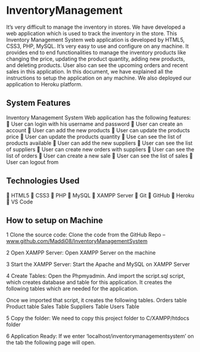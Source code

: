 # InventoryManagement
It’s very difficult to manage the inventory in stores. We have developed a web application
which is used to track the inventory in the store. This Inventory Management System web
application is developed by HTML5, CSS3, PHP, MySQL. It’s very easy to use and configure on
any machine. It provides end to end functionalities to manage the inventory products like
changing the price, updating the product quantity, adding new products, and deleting products.
User also can see the upcoming orders and recent sales in this application. In this document, we
have explained all the instructions to setup the application on any machine. We also deployed
our application to Heroku platform.

## System Features
Inventory Management System Web application has the following features:
 User can login with his username and password
 User can create an account
 User can add the new products
 User can update the products price
 User can update the products quantity
 Use can see the list of products available
 User can add the new suppliers
 User can see the list of suppliers
 User can create new orders with suppliers
 User can see the list of orders
 User can create a new sale
 User can see the list of sales
 User can logout from

## Technologies Used
 HTML5
 CSS3
 PHP
 MySQL
 XAMPP Server
 Git
 GitHub
 Heroku
 VS Code

## How to setup on Machine
1 Clone the source code:
Clone the code from the GitHub Repo – www.github.com/Maddi08/InventoryManagementSystem

2 Open XAMPP Server:
Open XAMPP Server on the machine

3 Start the XAMPP Server:
Start the Apache and MySQL on XAMPP Server

4 Create Tables:
Open the Phpmyadmin. And import the script.sql script, which creates database and table for
this application. It creates the following tables which are needed for the application.

Once we imported that script, it creates the following tables.
Orders table
Product table
Sales Table
Suppliers Table
Users Table

5 Copy the folder:
We need to copy this project folder to C/XAMPP/htdocs folder

6 Application Ready:
If we enter ‘localhost/inventorymanagementsystem’ on the tab the following page will open.


